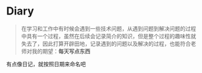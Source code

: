 # Diary

> 在学习和工作中有时候会遇到一些技术问题，从遇到问题到解决问题的过程中具有一个过程，虽然在后续会记录简介的知识，但是整个过程的趣味性就失去了，因此打算开辟田地，记录遇到的问题以及解决的过程，也能符合老师对我的期望：**每天写点东西**

有点像日记，就按照日期来命名吧